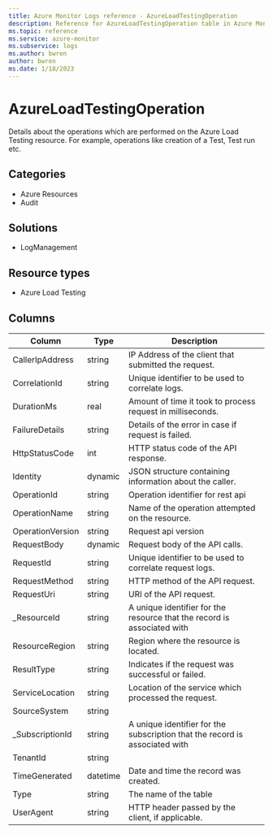 ```yaml
---
title: Azure Monitor Logs reference - AzureLoadTestingOperation
description: Reference for AzureLoadTestingOperation table in Azure Monitor Logs.
ms.topic: reference
ms.service: azure-monitor
ms.subservice: logs
ms.author: bwren
author: bwren
ms.date: 1/18/2023
---
```


# AzureLoadTestingOperation

 Details about the operations which are performed on the Azure Load Testing resource. For example, operations like creation of a Test, Test run etc.

## Categories

- Azure Resources
- Audit
## Solutions

- LogManagement
## Resource types

- Azure Load Testing




## Columns

| Column | Type | Description |
| --- | --- | --- |
| CallerIpAddress | string | IP Address of the client that submitted the request. |
| CorrelationId | string | Unique identifier to be used to correlate logs. |
| DurationMs | real | Amount of time it took to process request in milliseconds. |
| FailureDetails | string | Details of the error in case if request is failed. |
| HttpStatusCode | int | HTTP status code of the API response. |
| Identity | dynamic | JSON structure containing information about the caller. |
| OperationId | string | Operation identifier for rest api |
| OperationName | string | Name of the operation attempted on the resource. |
| OperationVersion | string | Request api version |
| RequestBody | dynamic | Request body of the API calls. |
| RequestId | string | Unique identifier to be used to correlate request logs. |
| RequestMethod | string | HTTP method of the API request. |
| RequestUri | string | URI of the API request. |
| _ResourceId | string | A unique identifier for the resource that the record is associated with |
| ResourceRegion | string | Region where the resource is located. |
| ResultType | string | Indicates if the request was successful or failed. |
| ServiceLocation | string | Location of the service which processed the request. |
| SourceSystem | string |  |
| _SubscriptionId | string | A unique identifier for the subscription that the record is associated with |
| TenantId | string |  |
| TimeGenerated | datetime | Date and time the record was created. |
| Type | string | The name of the table |
| UserAgent | string | HTTP header passed by the client, if applicable. |
